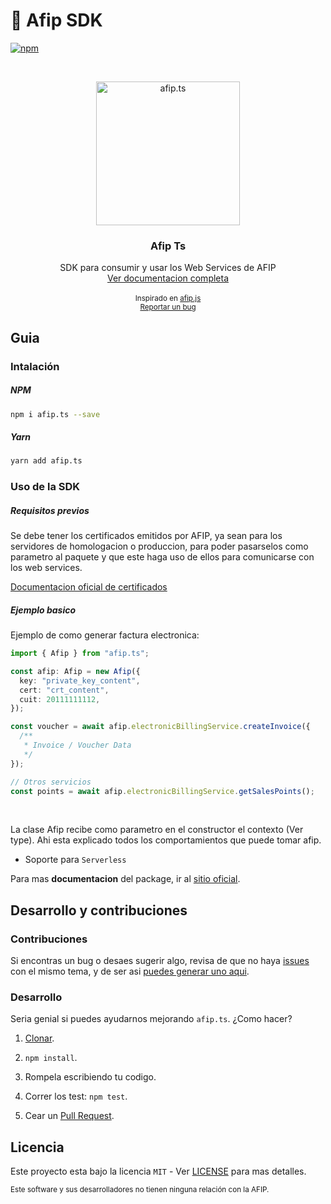 # 🚀 Afip SDK

[![npm](https://img.shields.io/npm/v/afip.ts.svg?style=flat-square)](https://npmjs.org/package/afip.ts)

<br />
<p align="center">
  <a href="https://github.com/valiulab/afip.ts">
    <img src="https://user-images.githubusercontent.com/19806540/198080937-468e851b-2ae4-40a7-b2c5-cb929ff7749a.png" alt="afip.ts" width="230">
  </a>

  <h3 align="center">Afip Ts</h3>

  <p align="center">
    SDK para consumir y usar los Web Services de AFIP
    <br />
    <a href="https://valiulab.github.io/afip.ts">Ver documentacion completa</a>
    <br />
    <br />
    <small> 
        Inspirado en <a href="https://github.com/AfipSDK/afip.js">afip.js</a> 
      <br />
      <a href="https://github.com/valiulab/afip.ts/issues">Reportar un bug</a>
    </small>
  </p>
</p>

## Guia

### Intalación

##### NPM

```sh
npm i afip.ts --save
```

##### Yarn

```sh
yarn add afip.ts
```

### Uso de la SDK

##### Requisitos previos

Se debe tener los certificados emitidos por AFIP, ya sean para los servidores de homologacion o produccion, para poder pasarselos como parametro al paquete y que este haga uso de ellos para comunicarse con los web services.

[Documentacion oficial de certificados](https://www.afip.gob.ar/ws/documentacion/certificados.asp)

##### Ejemplo basico

Ejemplo de como generar factura electronica:

```ts
import { Afip } from "afip.ts";

const afip: Afip = new Afip({
  key: "private_key_content",
  cert: "crt_content",
  cuit: 20111111112,
});

const voucher = await afip.electronicBillingService.createInvoice({
  /**
   * Invoice / Voucher Data
   */
});

// Otros servicios
const points = await afip.electronicBillingService.getSalesPoints();
```

<br>

La clase Afip recibe como parametro en el constructor el contexto (Ver type). Ahi esta explicado todos los comportamientos que puede tomar afip.

- Soporte para `Serverless`

Para mas <strong>documentacion</strong> del package, ir al [sitio oficial](https://valiulab.github.io/afip.ts).

## Desarrollo y contribuciones

### Contribuciones

Si encontras un bug o desaes sugerir algo, revisa de que no haya [issues](https://github.com/valiulab/afip.ts/issues) con el mismo tema, y de ser asi [puedes generar uno aqui](https://github.com/valiulab/afip.ts/issues/new).

### Desarrollo

Seria genial si puedes ayudarnos mejorando `afip.ts`. ¿Como hacer?

1. [Clonar](https://github.com/valiulab/afip.ts).

2. `npm install`.

3. Rompela escribiendo tu codigo.

4. Correr los test: `npm test`.

5. Cear un [Pull Request](https://github.com/valiulab/afip.ts/compare).

## Licencia

Este proyecto esta bajo la licencia `MIT` - Ver [LICENSE](LICENSE) para mas detalles.

<small>
Este software y sus desarrolladores no tienen ninguna relación con la AFIP.
</small>
